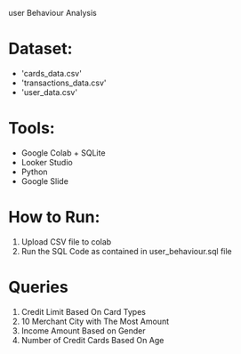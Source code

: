 user Behaviour Analysis

# Dataset:
- 'cards_data.csv'
- 'transactions_data.csv'
- 'user_data.csv'

# Tools:
- Google Colab + SQLite
- Looker Studio
- Python
- Google Slide

# How to Run:
1. Upload CSV file to colab
2. Run the SQL Code as contained in user_behaviour.sql file

# Queries
1. Credit Limit Based On Card Types
2. 10 Merchant City with The Most Amount
3. Income Amount Based on Gender
4. Number of Credit Cards Based On Age
